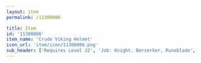 ```yaml
---
layout: item
permalink: /11300006

title: Item
id: '11300006'
item_name: 'Crude Viking Helmet'
icon_url: 'item/icon/11300006.png'
sub_header: ['Requires Level 22', 'Job: Knight, Berserker, Runeblade', 'Gender: All']
---
```

